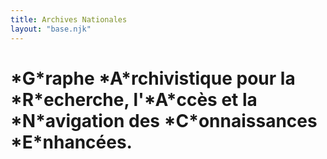 ```yaml
---
title: Archives Nationales
layout: "base.njk"
---
```


<div class="row">
	<div class="col-md">
	    <h1 class="title-Header ">*G*raphe *A*rchivistique pour la *R*echerche, l'*A*ccès et la *N*avigation des *C*onnaissances *E*nhancées. </h1>
    </div>
</div>
